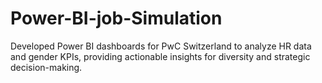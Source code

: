# Power-BI-job-Simulation
Developed Power BI dashboards for PwC Switzerland to analyze HR data and gender KPIs, providing actionable insights for diversity and strategic decision-making.
